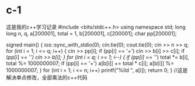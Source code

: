 # c-1
这是我的c++学习记录
#include <bits/stdc++.h>
using namespace std;
long long n, q, a[200001],  total = 1, b[200001], c[200001];
char pp[200001];

signed main() {
	ios::sync_with_stdio(0);
	cin.tie(0);
	cout.tie(0);
	cin >> n >> q;
	for (int i = 1; i <= q; i++) {
		cin >> pp[i];
		if (pp[i] == '+')
			cin >> b[i] >> c[i];
		if (pp[i] == '*')
			cin >> b[i];
	}
	for (int i = q; i >= 1; i--) {
		if (pp[i] == '*')
			total *= b[i], total %= 1000000007;
		if (pp[i] == '+')
			a[b[i]] += total * c[i];
		a[b[i]] %= 1000000007;
	}
	for (int i = 1; i <= n; i++)
		printf("%lld ", a[i]);
	return 0;
}
//这是解决单点修改，全部乘法的c++代码
